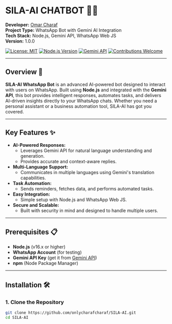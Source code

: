 # SILA-AI CHATBOT 🤖💬

**Developer:** [Omar Charaf](https://www.instagram.com/omar.charaff/)  
**Project Type:** WhatsApp Bot with Gemini AI Integration  
**Tech Stack:** Node.js, Gemini API, WhatsApp Web JS  
**Version:** 1.0.0  

[![License: MIT](https://img.shields.io/badge/License-MIT-blue.svg)](https://opensource.org/licenses/MIT)
[![Node.js Version](https://img.shields.io/badge/Node.js-16.x%2B-green)](https://nodejs.org/)
[![Gemini API](https://img.shields.io/badge/Gemini-API-orange)](https://gemini.com/)
[![Contributions Welcome](https://img.shields.io/badge/Contributions-Welcome-brightgreen.svg)](https://github.com/omar-charaf/SILA-AI-WhatsApp-Bot/pulls)

---

## Overview 📖
**SILA-AI WhatsApp Bot** is an advanced AI-powered bot designed to interact with users on WhatsApp. Built using **Node.js** and integrated with the **Gemini API**, this bot provides intelligent responses, automates tasks, and delivers AI-driven insights directly to your WhatsApp chats. Whether you need a personal assistant or a business automation tool, SILA-AI has got you covered.

---

## Key Features ✨
- **AI-Powered Responses:**  
  - Leverages Gemini API for natural language understanding and generation.
  - Provides accurate and context-aware replies.
- **Multi-Language Support:**  
  - Communicates in multiple languages using Gemini's translation capabilities.
- **Task Automation:**  
  - Sends reminders, fetches data, and performs automated tasks.
- **Easy Integration:**  
  - Simple setup with Node.js and WhatsApp Web JS.
- **Secure and Scalable:**  
  - Built with security in mind and designed to handle multiple users.

---

## Prerequisites 📋
- **Node.js** (v16.x or higher)
- **WhatsApp Account** (for testing)
- **Gemini API Key** (get it from [Gemini API](https://aistudio.google.com/app/apikey))
- **npm** (Node Package Manager)

---

## Installation 🛠️

### 1. Clone the Repository
```bash
git clone https://github.com/onlycharafcharaf/SILA-AI.git
cd SILA-AI

